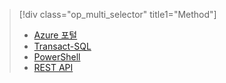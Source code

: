 > [!div class="op_multi_selector" title1="Method"]
> * [Azure 포털](../articles/sql-database/sql-database-configure-firewall-settings.md)
> * [Transact-SQL](../articles/sql-database/sql-database-configure-firewall-settings-tsql.md)
> * [PowerShell](../articles/sql-database/sql-database-configure-firewall-settings-powershell.md)
> * [REST API](../articles/sql-database/sql-database-configure-firewall-settings-rest.md)
> 
> 



<!--HONumber=Jan17_HO3-->


